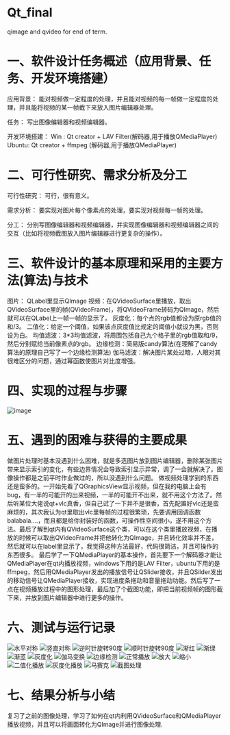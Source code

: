 # Qt_final
qimage and qvideo for end of term.

# 一、软件设计任务概述（应用背景、任务、开发环境搭建）
应用背景：
能对视频做一定程度的处理，并且能对视频的每一帧做一定程度的处理，并且能将视频的某一帧截下来放入图片编辑器处理。

任务：
写出图像编辑器和视频编辑器。

开发环境搭建：
Win :    Qt creator + LAV Filter(解码器,用于播放QMediaPlayer)
Ubuntu:  Qt creator + ffmpeg   (解码器,用于播放QMediaPlayer)

# 二、可行性研究、需求分析及分工
可行性研究：
可行，很有意义。

需求分析：
要实现对图片每个像素点的处理，要实现对视频每一帧的处理。

分工：
分别写图像编辑器和视频编辑器，并实现图像编辑器和视频编辑器之间的交互（比如将视频截图放入图片编辑器进行更复杂的操作）。

# 三、软件设计的基本原理和采用的主要方法(算法)与技术
图片： QLabel里显示QImage
视频：在QVideoSurface里播放，取出QVideoSurface里的帧(QVideoFrame)，将QVideoFrame转码为QImage，然后就可以在QLabel上一帧一帧的显示了。
灰度化：每个点的rgb值都设为原rgb值的和/3。
二值化：给定一个阈值，如果该点灰度值比规定的阈值小就设为黑，否则设为白。
均值滤波：3*3均值滤波，将周围包括自己九个格子里的rgb值取和/9，然后分别赋给当前像素点的rgb。
边缘检测：简易版candy算法(在理解了candy算法的原理自己写了一个边缘检测算法)
伽马滤波：解决图片某处过暗，人眼对其很难区分的问题，通过幂函数使图片对比度增强。

# 四、实现的过程与步骤
![image](https://github.com/zholofmeister/Qt_final/assets/49775592/13e9e709-a148-438d-ac9b-d3c94f166a45)

# 五、遇到的困难与获得的主要成果
做图片处理时基本没遇到什么困难，就是多选图片放到图片编辑器，删除某张图片带来显示索引的变化，有些边界情况会导致索引显示异常，调了一会就解决了。图像操作都是之前平时作业做过的，所以没遇到什么问题。
做视频处理学到的东西还是蛮多的。一开始先看了QGraphicsView显示视频，但在我的电脑上会有bug，有一半的可能开的出来视频，一半的可能开不出来，就不用这个方法了。然后听某位大佬说qt+vlc真香，但自己试了一下并不是很香，首先配置好vlc还是蛮麻烦的，其次我认为qt里取出vlc里每帧的过程很繁琐，先要调用回调函数balabala....，而且都是给你封装好的函数，可操作性空间很小，遂不用这个方法。最后了解到qt内有QVideoSurface这个类，可以在这个类里播放视频，在播放的时候可以取出QVideoFrame并把他转化为QImage，并且转化效率并不差，然后就可以在label里显示了，我觉得这种方法最好，代码很简洁，并且可操作的东西很多。
最后学了一下QMediaPlayer的基本操作，首先要下一个解码器才能让QMediaPlayer在qt内播放视频，windows下用的是LAV Filter，ubuntu下用的是ffmpeg，然后用QMediaPlayer发出的播放信号让QSlider接收，并且QSilder发出的移动信号让QMediaPlayer接收，实现进度条拖动和音量拖动功能。然后写了一点在视频播放过程中的图形处理，最后加了个截图功能，即把当前视频帧的图形截下来，并放到图片编辑器中进行更多的操作。

# 六、测试与运行记录
![水平对称](https://github.com/zholofmeister/Qt_final/assets/49775592/4f91496e-35aa-4292-bc19-1e5831696d6a)
![竖直对称](https://github.com/zholofmeister/Qt_final/assets/49775592/e19a7a06-7b3c-47fb-957f-e4263c1ba42e)
![逆时针旋转90度](https://github.com/zholofmeister/Qt_final/assets/49775592/240e1c35-a58f-4110-a241-0c642503c85f)
![顺时针旋转90度](https://github.com/zholofmeister/Qt_final/assets/49775592/69fadaef-66a8-49d0-87bd-0359315d609b)
![渐红](https://github.com/zholofmeister/Qt_final/assets/49775592/db1275ea-1a90-4c01-9ea2-fa0820486025)
![渐绿](https://github.com/zholofmeister/Qt_final/assets/49775592/bd713700-ce25-4ee4-b0b7-ae00ab32c0b6)
![渐蓝](https://github.com/zholofmeister/Qt_final/assets/49775592/ec3789d1-a4d5-4245-aee5-0a8e1a056100)
![灰度化](https://github.com/zholofmeister/Qt_final/assets/49775592/f2d8fa54-128c-4730-9870-06772a9b206c)
![伽马变换](https://github.com/zholofmeister/Qt_final/assets/49775592/49c0fad9-1a54-4fdc-bc73-7fe5885d143a)
![边缘检测](https://github.com/zholofmeister/Qt_final/assets/49775592/db1d32a8-de2f-4bce-93c8-5e2f2bda276f)
![正常播放](https://github.com/zholofmeister/Qt_final/assets/49775592/9f24d21a-1897-48ff-b8d1-5c818541be94)
![放大](https://github.com/zholofmeister/Qt_final/assets/49775592/d14813bc-2a6d-4167-a534-9e9124db64eb)
![缩小](https://github.com/zholofmeister/Qt_final/assets/49775592/aac5121f-f30f-4a57-9e16-e99604a135da)
![二值化播放](https://github.com/zholofmeister/Qt_final/assets/49775592/f1a42a56-d890-41c4-9390-8da40229726b)
![灰度化播放](https://github.com/zholofmeister/Qt_final/assets/49775592/855bc023-5c87-476f-8c91-8b3c1740ca9f)
![马赛克](https://github.com/zholofmeister/Qt_final/assets/49775592/eb215654-6d0e-4a90-ae1f-99bb33f44108)
![截图处理](https://github.com/zholofmeister/Qt_final/assets/49775592/26df0ecf-8fc7-444e-ac98-4d6040cf6d8c)

# 七、结果分析与小结
复习了之前的图像处理，学习了如何在qt内利用QVideoSurface和QMediaPlayer播放视频，并且可以将画面转化为QImage并进行图像处理.




